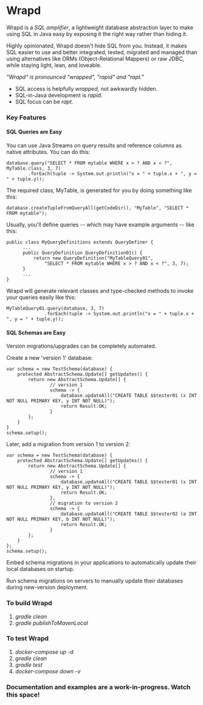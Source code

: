 Wrapd
=====

Wrapd is a *SQL amplifier*, a lightweight database abstraction layer to make using SQL in Java easy
by exposing it the right way rather than hiding it.

Highly opinionated, Wrapd doesn't hide SQL from you. Instead, it makes SQL easier 
to use and better integrated, tested, migrated and managed than using 
alternatives like ORMs (Object-Relational Mappers) or raw JDBC,
while staying light, lean, and loveable.

*"Wrapd" is pronounced "wrapped", "rapid" and "rapt."*

* SQL access is helpfully *wrapped*, not awkwardly hidden.
* SQL-in-Java development is *rapid*.
* SQL focus can be *rapt*.

### Key Features ###

#### SQL Queries are Easy ####
   
You can use Java Streams on query results and reference columns as native attributes. You can do this:
```
database.query("SELECT * FROM mytable WHERE x > ? AND x < ?", MyTable.class, 3, 7)
        .forEach(tuple -> System.out.println("x = " + tuple.x + ", y = " + tuple.y));
```
The required class, MyTable, is generated for you by doing something like this:
```
database.createTupleFromQueryAll(getCodeDir(), "MyTable", "SELECT * FROM mytable");
```

Usually, you'll define queries -- which may have example arguments -- like this:
```
public class MyQueryDefinitions extends QueryDefiner {
      ...
      public QueryDefinition QueryDefinition01() {
          return new QueryDefinition("MyTableQuery01", 
              "SELECT * FROM mytable WHERE x > ? AND x < ?", 3, 7);
      }
      ...
}
```
Wrapd will generate relevant classes and type-checked methods to invoke your queries easily 
like this:
```
MyTableQuery01.query(database, 3, 7)
              .forEach(tuple -> System.out.println("x = " + tuple.x + ", y = " + tuple.y));
```

#### SQL Schemas are Easy ####

Version migrations/upgrades can be completely automated.

Create a new 'version 1' database:
```
var schema = new TestSchema(database) {
    protected AbstractSchema.Update[] getUpdates() {
        return new AbstractSchema.Update[] {
                // version 1
                schema -> {
                    database.updateAll("CREATE TABLE $$tester01 (x INT NOT NULL PRIMARY KEY, y INT NOT NULL)");
                    return Result.OK;
                }
        };
    }
}
schema.setup();
```

Later, add a migration from version 1 to version 2:
```
var schema = new TestSchema(database) {
    protected AbstractSchema.Update[] getUpdates() {
        return new AbstractSchema.Update[] {
                // version 1
                schema -> {
                    database.updateAll("CREATE TABLE $$tester01 (x INT NOT NULL PRIMARY KEY, y INT NOT NULL)");
                    return Result.OK;
                },
                // migration to version 2
                schema -> {
                    database.updateAll("CREATE TABLE $$tester02 (a INT NOT NULL PRIMARY KEY, b INT NOT NULL)");
                    return Result.OK;
                }
        };
    }
};
schema.setup();
```
Embed schema migrations in your applications to automatically update their local
databases on startup.

Run schema migrations on servers to manually update their databases during new-version deployment.

### To build Wrapd ###

1.   _gradle clean_
2.   _gradle publishToMavenLocal_

### To test Wrapd ###

1.  _docker-compose up -d_
2.  _gradle clean_
3.  _gradle test_
4.  _docker-compose down -v_
 
### Documentation and examples are a work-in-progress. Watch this space! ###
